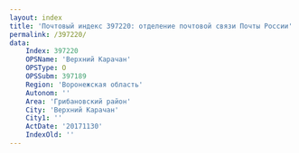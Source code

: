 ```yaml
---
layout: index
title: 'Почтовый индекс 397220: отделение почтовой связи Почты России'
permalink: /397220/
data:
    Index: 397220
    OPSName: 'Верхний Карачан'
    OPSType: О
    OPSSubm: 397189
    Region: 'Воронежская область'
    Autonom: ''
    Area: 'Грибановский район'
    City: 'Верхний Карачан'
    City1: ''
    ActDate: '20171130'
    IndexOld: ''
---
```

